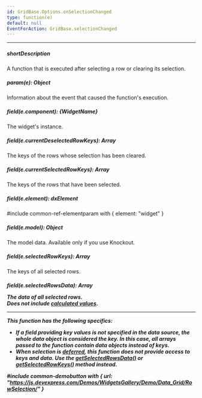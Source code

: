 ```yaml
---
id: GridBase.Options.onSelectionChanged
type: function(e)
default: null
EventForAction: GridBase.selectionChanged
---
```

---
##### shortDescription
A function that is executed after selecting a row or clearing its selection.

##### param(e): Object
Information about the event that caused the function's execution.

##### field(e.component): {WidgetName}
The widget's instance.

##### field(e.currentDeselectedRowKeys): Array<any>
The keys of the rows whose selection has been cleared.

##### field(e.currentSelectedRowKeys): Array<any>
The keys of the rows that have been selected.

##### field(e.element): dxElement
#include common-ref-elementparam with { element: "widget" }

##### field(e.model): Object
The model data. Available only if you use Knockout.

##### field(e.selectedRowKeys): Array<any>
The keys of all selected rows.

##### field(e.selectedRowsData): Array<Object>
The data of all selected rows.     
Does not include [calculated values](/api-reference/_hidden/GridBaseColumn/calculateCellValue.md '{basewidgetpath}/Configuration/columns/#calculateCellValue').

---
This function has the following specifics:

- If a field providing key values is not specified in the data source, the whole data object is considered the key. In this case, all arrays passed to the function contain data objects instead of keys.
- When selection is [deferred](/api-reference/10%20UI%20Widgets/dxDataGrid/1%20Configuration/selection/deferred.md '{basewidgetpath}/Configuration/selection/#deferred'), this function does not provide access to keys and data. Use the [getSelectedRowsData()](/api-reference/10%20UI%20Widgets/dxDataGrid/3%20Methods/getSelectedRowsData().md '{basewidgetpath}/Methods/#getSelectedRowsData') or [getSelectedRowKeys()](/api-reference/10%20UI%20Widgets/dxDataGrid/3%20Methods/getSelectedRowKeys().md '{basewidgetpath}/Methods/#getSelectedRowKeys') method instead.

#include common-demobutton with {
    url: "https://js.devexpress.com/Demos/WidgetsGallery/Demo/Data_Grid/RowSelection/"
}